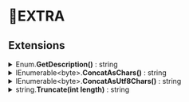 # 🧩EXTRA

## Extensions
<details>
<summary>
Enum.<b>GetDescription()</b> : string
</summary>

```csharp
enum MyEnum
{
  [Description("e 1")]
  E1,
  E2,
}

MyEnum.E1.GetDescription() // "e 1"
MyEnum.E2.GetDescription() // "E2"
```
</details>

<details>
<summary>
IEnumerable&lt;byte&gt;.<b>ConcatAsChars()</b> : string
</summary>

```csharp
[64].ConcatAsChars() // "A"
```
</details>

<details>
<summary>
IEnumerable&lt;byte&gt;.<b>ConcatAsUtf8Chars()</b> : string
</summary>

```csharp
[208, 175].ConcatAsUtf8Chars() // "Я"
```
</details>

<details>
<summary>
string.<b>Truncate(int length)</b> : string
</summary>

```csharp
"".Truncate(1) // ""
"a".Truncate(1) // "a"
"ab".Truncate(1) // "a"
```
</details>
